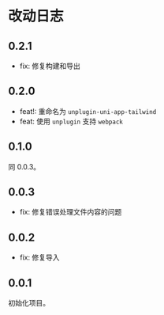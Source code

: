 # 改动日志

## 0.2.1

- fix: 修复构建和导出

## 0.2.0

- feat!: 重命名为 `unplugin-uni-app-tailwind`
- feat: 使用 `unplugin` 支持 `webpack`

## 0.1.0

同 0.0.3。

## 0.0.3

- fix: 修复错误处理文件内容的问题

## 0.0.2

- fix: 修复导入

## 0.0.1

初始化项目。
